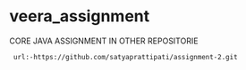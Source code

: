 # veera_assignment


CORE JAVA ASSIGNMENT IN OTHER REPOSITORIE 

     url:-https://github.com/satyaprattipati/assignment-2.git
